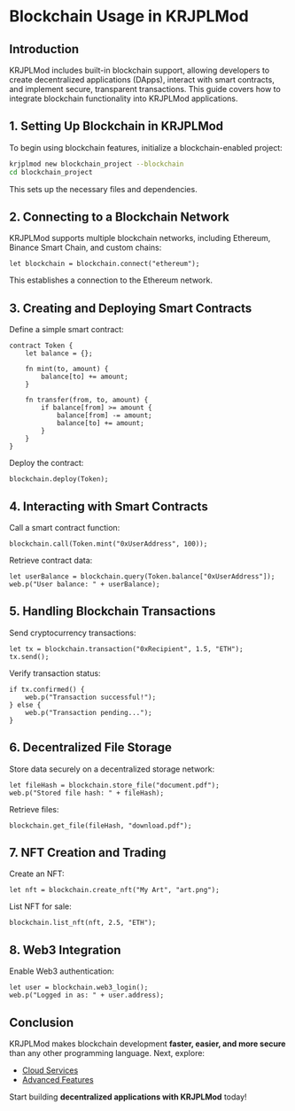 # Blockchain Usage in KRJPLMod

## Introduction
KRJPLMod includes built-in blockchain support, allowing developers to create decentralized applications (DApps), interact with smart contracts, and implement secure, transparent transactions. This guide covers how to integrate blockchain functionality into KRJPLMod applications.

## 1. Setting Up Blockchain in KRJPLMod
To begin using blockchain features, initialize a blockchain-enabled project:
```bash
krjplmod new blockchain_project --blockchain
cd blockchain_project
```
This sets up the necessary files and dependencies.

## 2. Connecting to a Blockchain Network
KRJPLMod supports multiple blockchain networks, including Ethereum, Binance Smart Chain, and custom chains:
```krjplmod
let blockchain = blockchain.connect("ethereum");
```
This establishes a connection to the Ethereum network.

## 3. Creating and Deploying Smart Contracts
Define a simple smart contract:
```krjplmod
contract Token {
    let balance = {};

    fn mint(to, amount) {
        balance[to] += amount;
    }

    fn transfer(from, to, amount) {
        if balance[from] >= amount {
            balance[from] -= amount;
            balance[to] += amount;
        }
    }
}
```
Deploy the contract:
```krjplmod
blockchain.deploy(Token);
```

## 4. Interacting with Smart Contracts
Call a smart contract function:
```krjplmod
blockchain.call(Token.mint("0xUserAddress", 100));
```
Retrieve contract data:
```krjplmod
let userBalance = blockchain.query(Token.balance["0xUserAddress"]);
web.p("User balance: " + userBalance);
```

## 5. Handling Blockchain Transactions
Send cryptocurrency transactions:
```krjplmod
let tx = blockchain.transaction("0xRecipient", 1.5, "ETH");
tx.send();
```
Verify transaction status:
```krjplmod
if tx.confirmed() {
    web.p("Transaction successful!");
} else {
    web.p("Transaction pending...");
}
```

## 6. Decentralized File Storage
Store data securely on a decentralized storage network:
```krjplmod
let fileHash = blockchain.store_file("document.pdf");
web.p("Stored file hash: " + fileHash);
```
Retrieve files:
```krjplmod
blockchain.get_file(fileHash, "download.pdf");
```

## 7. NFT Creation and Trading
Create an NFT:
```krjplmod
let nft = blockchain.create_nft("My Art", "art.png");
```
List NFT for sale:
```krjplmod
blockchain.list_nft(nft, 2.5, "ETH");
```

## 8. Web3 Integration
Enable Web3 authentication:
```krjplmod
let user = blockchain.web3_login();
web.p("Logged in as: " + user.address);
```

## Conclusion
KRJPLMod makes blockchain development **faster, easier, and more secure** than any other programming language. Next, explore:
- [Cloud Services](cloud_services.md)
- [Advanced Features](../docs/advanced_features.md)

Start building **decentralized applications with KRJPLMod** today!

